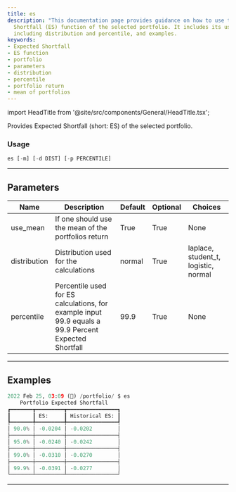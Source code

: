 ```yaml
---
title: es
description: "This documentation page provides guidance on how to use the Expected"
  Shortfall (ES) function of the selected portfolio. It includes its usage, parameters
  including distribution and percentile, and examples.
keywords:
- Expected Shortfall
- ES function
- portfolio
- parameters
- distribution
- percentile
- portfolio return
- mean of portfolios
---
```


import HeadTitle from '@site/src/components/General/HeadTitle.tsx';

<HeadTitle title="portfolio/es - Reference | OpenBB Terminal Docs" />

Provides Expected Shortfall (short: ES) of the selected portfolio.

### Usage

```python
es [-m] [-d DIST] [-p PERCENTILE]
```

---

## Parameters

| Name | Description | Default | Optional | Choices |
| ---- | ----------- | ------- | -------- | ------- |
| use_mean | If one should use the mean of the portfolios return | True | True | None |
| distribution | Distribution used for the calculations | normal | True | laplace, student_t, logistic, normal |
| percentile | Percentile used for ES calculations, for example input 99.9 equals a 99.9 Percent Expected Shortfall | 99.9 | True | None |


---

## Examples

```python
2022 Feb 25, 03:09 (🦋) /portfolio/ $ es
    Portfolio Expected Shortfall
┏━━━━━━━┳━━━━━━━━━┳━━━━━━━━━━━━━━━━┓
┃       ┃ ES:     ┃ Historical ES: ┃
┡━━━━━━━╇━━━━━━━━━╇━━━━━━━━━━━━━━━━┩
│ 90.0% │ -0.0204 │ -0.0202        │
├───────┼─────────┼────────────────┤
│ 95.0% │ -0.0240 │ -0.0242        │
├───────┼─────────┼────────────────┤
│ 99.0% │ -0.0310 │ -0.0270        │
├───────┼─────────┼────────────────┤
│ 99.9% │ -0.0391 │ -0.0277        │
└───────┴─────────┴────────────────┘
```
---

